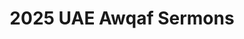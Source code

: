 ---
layout: khutbas
title: 2025 UAE Awqaf Sermons
header: 2025 UAE Awqaf Sermons / Khutbas
meta:
description: 2025 UAE Awqaf Khutbas
year: "2025"
currentmonth: "01"
months: ["01", "02", "03", "04", "05", "06", "07", "08", "09", "10", "11", "12"]
---